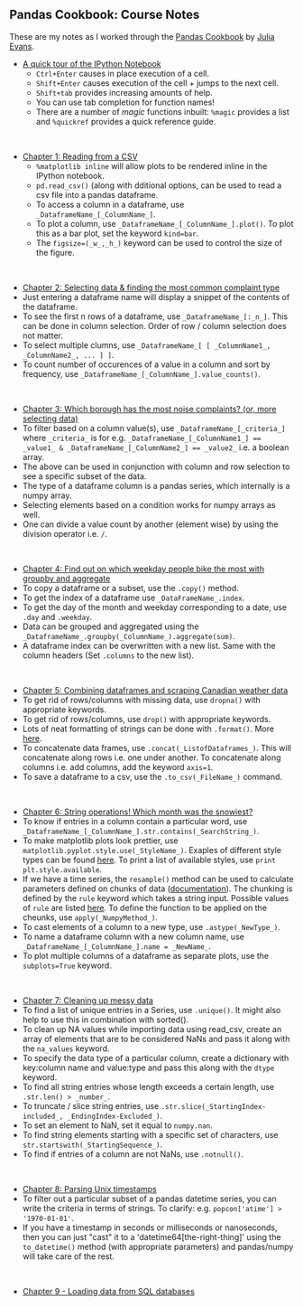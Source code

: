 ## Pandas Cookbook: Course Notes

These are my notes as I worked through the [Pandas Cookbook](https://github.com/jvns/pandas-cookbook) by [Julia Evans](http://jvns.ca/).

* [A quick tour of the IPython Notebook](http://nbviewer.ipython.org/github/jvns/pandas-cookbook/blob/master/cookbook/A%20quick%20tour%20of%20IPython%20Notebook.ipynb)
  * `Ctrl+Enter` causes in place execution of a cell.
  * `Shift+Enter` causes execution of the cell + jumps to the next cell.
  * `Shift+tab` provides increasing amounts of help.
  * You can use tab completion for function names!
  * There are a number of _magic_ functions inbuilt: `%magic` provides a list and `%quickref` provides a quick reference guide.

<br>

* [Chapter 1: Reading from a CSV](http://nbviewer.ipython.org/github/jvns/pandas-cookbook/blob/master/cookbook/Chapter%201%20-%20Reading%20from%20a%20CSV.ipynb)
  * `%matplotlib inline` will allow plots to be rendered inline in the IPython notebook.
  * `pd.read_csv()` (along with dditional options, can be used to read a csv file into a pandas dataframe.
  * To access a column in a dataframe, use `_DataframeName_[_ColumnName_]`.
  * To plot a column, use `_DataframeName_[_ColumnName_].plot()`. To plot this as a bar plot, set the keyword `kind=bar`.
  * The `figsize=(_w_,_h_)` keyword can be used to control the size of the figure.

<br>

* [Chapter 2: Selecting data & finding the most common complaint type](http://nbviewer.ipython.org/github/jvns/pandas-cookbook/blob/master/cookbook/Chapter%202%20-%20Selecting%20data%20&%20finding%20the%20most%20common%20complaint%20type.ipynb)
 * Just entering a dataframe name will display a snippet of the contents of the dataframe.
 * To see the first n rows of a dataframe, use `_DataframeName_[:_n_]`. 
 This can be done in column selection. Order of row / column selection does not matter.
 * To select multiple clumns, use `_DataframeName_[ [ _ColumnName1_, _ColumnName2_, ... ] ]`.
 * To count number of occurences of a value in a column and sort by frequency, use `_DataframeName_[_ColumnName_].value_counts()`.

<br>

* [Chapter 3: Which borough has the most noise complaints? (or, more selecting data)](http://nbviewer.ipython.org/github/jvns/pandas-cookbook/blob/master/cookbook/Chapter%203%20-%20Which%20borough%20has%20the%20most%20noise%20complaints%20%28or%2C%20more%20selecting%20data%29.ipynb)
 * To filter based on a column value(s), use `_DataframeName_[_criteria_]` 
 where `_criteria_` is for e.g. `_DataframeName_[_ColumnName1_] == _value1_ & _DataframeName_[_ColumnName2_] == _value2_` 
 i.e. a boolean array.
 * The above can be used in conjunction with column and row selection to see a specific subset of the data.
 * The type of a dataframe column is a pandas series, which internally is a numpy array.
 * Selecting elements based on a condition works for numpy arrays as well.
 * One can divide a value count by another (element wise) by using the division operator i.e. `/`.

<br>

* [Chapter 4: Find out on which weekday people bike the most with groupby and aggregate](http://nbviewer.ipython.org/github/jvns/pandas-cookbook/blob/master/cookbook/Chapter%204%20-%20Find%20out%20on%20which%20weekday%20people%20bike%20the%20most%20with%20groupby%20and%20aggregate.ipynb)
 * To copy a dataframe or a subset, use the `.copy()` method.
 * To get the index of a dataframe use `_DataFrameName_.index`.
 * To get the day of the month and weekday corresponding to a date, use `.day` and `.weekday`.
 * Data can be grouped and aggregated using the `_DataframeName_.groupby(_ColumnName_).aggregate(sum)`.
 * A dataframe index can be overwritten with a new list. Same with the column headers (Set `.columns` to the new list).

<br>

* [Chapter 5: Combining dataframes and scraping Canadian weather data](http://nbviewer.ipython.org/github/jvns/pandas-cookbook/blob/master/cookbook/Chapter%205%20-%20Combining%20dataframes%20and%20scraping%20Canadian%20weather%20data.ipynb)
 * To get rid of rows/columns with missing data, use `dropna()` with appropriate keywords.
 * To get rid of rows/columns, use `drop()` with appropriate keywords.
 * Lots of neat formatting of strings can be done with `.format()`. More [here](https://pyformat.info/).
 * To concatenate data frames, use `.concat(_ListofDataframes_)`. This will concatenate along rows i.e. one under another.
 To concatenate along columns i.e. add columns, add the keyword `axis=1`.
 * To save a dataframe to a csv, use the `.to_csv(_FileName_)` command.

<br>

* [Chapter 6: String operations! Which month was the snowiest?](http://nbviewer.ipython.org/github/jvns/pandas-cookbook/blob/master/cookbook/Chapter%206%20-%20String%20Operations-%20Which%20month%20was%20the%20snowiest.ipynb)
 * To know if entries in a column contain a particular word, use `_DataframeName_[_ColumnName_].str.contains(_SearchString_)`.
 * To make matplotlib plots look prettier, use `matplotlib.pyplot.style.use(_StyleName_)`. Exaples of different style types can be found [here](https://tonysyu.github.io/raw_content/matplotlib-style-gallery/gallery.html).
 To print a list of available styles, use `print plt.style.available`.
 * If we have a time series, the `resample()` method can be used to calculate parameters defined on chunks of data
 ([documentation](http://pandas.pydata.org/pandas-docs/stable/generated/pandas.DataFrame.resample.html)).
 The chunking is defined by the `rule` keyword which takes a string input. Possible values of `rule` are listed [here](http://pandas.pydata.org/pandas-docs/stable/timeseries.html#offset-aliases).
 To define the function to be applied on the cheunks, use `apply(_NumpyMethod_)`.
 * To cast elements of a column to a new type, use `.astype(_NewType_)`.
 * To name a dataframe column with a new column name, use `_DataframeName_[_ColumnName_].name = _NewName_`.
 * To plot multiple columns of a dataframe as separate plots, use the `subplots=True` keyword.

<br>

* [Chapter 7: Cleaning up messy data](http://nbviewer.ipython.org/github/jvns/pandas-cookbook/blob/master/cookbook/Chapter%207%20-%20Cleaning%20up%20messy%20data.ipynb)
 * To find a list of unique entries in a Series, use `.unique()`. It might also help to use this in combination with sorted().
 * To clean up NA values while importing data using read_csv,
 create an array of elements that are to be considered NaNs and pass it along with the `na_values` keyword.
 * To specify the data type of a particular column, create a dictionary with key:column name and value:type
 and pass this along with the `dtype` keyword.
 * To find all string entries whose length exceeds a certain length, use `.str.len() > _number_`.
 * To truncate / slice string entries, use `.str.slice(_StartingIndex-included_, _EndingIndex-Excluded_)`.
 * To set an element to NaN, set it equal to `numpy.nan`.
 * To find string elements starting with a specific set of characters, use `str.startswith(_StartingSequence_)`.
 * To find if entries of a column are not NaNs, use `.notnull()`.

<br>

* [Chapter 8: Parsing Unix timestamps](http://nbviewer.ipython.org/github/jvns/pandas-cookbook/blob/master/cookbook/Chapter%208%20-%20How%20to%20deal%20with%20timestamps.ipynb)
 * To filter out a particular subset of a pandas datetime series, you can write the criteria in terms of strings.
 To clarify: e.g. `popcon['atime'] > '1970-01-01'`.
 * If you have a timestamp in seconds or milliseconds or nanoseconds, then you can just "cast" it to a 'datetime64[the-right-thing]'
 using the `to_datetime()` method (with appropriate parameters) and pandas/numpy will take care of the rest.

<br>

* [Chapter 9 - Loading data from SQL databases](http://nbviewer.ipython.org/github/jvns/pandas-cookbook/blob/master/cookbook/Chapter%209%20-%20Loading%20data%20from%20SQL%20databases.ipynb)


<br>

